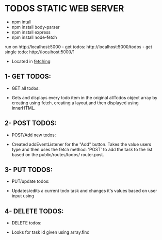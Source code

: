 # TODOS STATIC WEB SERVER
- npm intall
- npm install body-parser
- npm install express
- npm install node-fetch

run on http://localhost:5000
        - get todos: http://localhost:5000/todos
        - get single todo: http://localhost:5000/1



* Located in [fetching](https://github.com/maggiemcc/todo-static-api/blob/master/public/index.js)

## 1- GET TODOS:
- GET all todos: 
<!-- [Todos Route](https://github.com/maggiemcc/todo-static-api/blob/master/routes/todos.js) -->
- Gets and displays every todo item in the original allTodos object array by creating using fetch, creating a layout,and then displayed using innerHTML.
   

## 2- POST TODOS:
- POST/Add new todos: 
<!-- [Todos Route](https://github.com/maggiemcc/todo-static-api/blob/master/routes/todos.js) -->
- Created addEventListener for the "Add" button. Takes the value users type and then uses the fetch method: 'POST' to add the task to the list based on the public/routes/todos/ router.post.


## 3- PUT TODOS:
- PUT/update todos: 
<!-- [Todos Route](https://github.com/maggiemcc/todo-static-api/blob/master/routes/todos.js) -->
- Updates/edits a current todo task and changes it's values based on user input using

## 4- DELETE TODOS:
- DELETE todos: 
<!-- [Todos Route](https://github.com/maggiemcc/todo-static-api/blob/master/routes/todos.js) -->
 - Looks for task id given using array.find